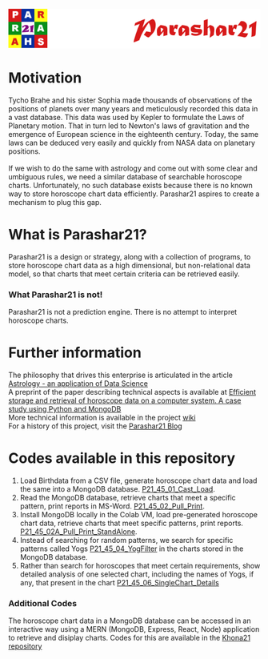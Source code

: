 ![parashar21 banner](/images/p21-header-003.png)<br>
# Motivation
Tycho Brahe and his sister Sophia made thousands of observations of the positions of planets over many years and meticulously recorded this data in a vast database. This data was used by Kepler to formulate the Laws of Planetary motion. That in turn led to Newton's laws of gravitation and the emergence of European science in the eighteenth century.  Today, the same laws can be deduced very easily and quickly from NASA data on planetary positions. <br> <br> If we wish to do the same with astrology and come out with some clear and umbiguous rules,  we need a similar database of searchable horoscope charts. Unfortunately, no such database exists because there is no known way to store horoscope chart data efficiently. Parashar21 aspires to create a mechanism to plug this gap.
# What is Parashar21?
Parashar21 is a design or strategy, along with a collection of programs, to store horoscope chart data as a high dimensional, but non-relational data model, so that charts that meet certain criteria can be retrieved easily. 

### What Parashar21 is not!
Parashar21 is not a prediction engine. There is no attempt to interpret horoscope charts. 
# Further information
The philosophy that drives this enterprise is articulated in the article [Astrology - an application of Data Science](https://www.linkedin.com/pulse/astrology-an-application-data-science-prithwis-mukerjee/) <br>
A preprint of the paper describing technical aspects is available at [Efficient storage and retrieval of horoscope data on a computer system. A case study using Python and MongoDB](https://www.researchgate.net/publication/358191949_Efficient_storage_and_retrieval_of_horoscope_data_on_a_computer_system_A_case_study_using_Python_and_MongoDB?channel=doi&linkId=61f47fec007fb50447205dcd&showFulltext=true)<br>
More technical information is available in the project [wiki](https://github.com/prithwis/parashar21/wiki) <br>
For a history of this project, visit the [Parashar21 Blog](https://parashar21.blogspot.com/) <br> 
# Codes available in this repository
1. Load Birthdata from a CSV file, generate horoscope chart data and load the same into a MongoDB database.  [P21_45_01_Cast_Load](https://github.com/prithwis/parashar21/blob/main/P21_45_01_Cast_Load.ipynb).
2. Read the MongoDB database, retrieve charts that meet a specific pattern, print reports in MS-Word.  [P21_45_02_Pull_Print](https://github.com/prithwis/parashar21/blob/main/P21_45_02_Pull_Print.ipynb).
3. Install MongoDB locally in the Colab VM,  load pre-generated horoscope chart data, retrieve charts that meet specific patterns, print reports.  [P21_45_02A_Pull_Print_StandAlone](https://github.com/prithwis/parashar21/blob/main/P21_45_02A_Pull_Print_StandAlone.ipynb).
4. Instead of searching for random patterns, we search for specific patterns called Yogs [P21_45_04_YogFilter](https://github.com/prithwis/parashar21/blob/main/P21_45_04_YogFilter.ipynb) in the charts stored in the MongoDB database.
5. Rather than search for horoscopes that meet certain requirements, show detailed analysis of one selected chart, including the names of Yogs, if any, that present in the chart [P21_45_06_SingleChart_Details](https://github.com/prithwis/parashar21/blob/main/P21_45_06_SingleChart_Details.ipynb) 
### Additional Codes
The horoscope chart data in a MongoDB database can be accessed in an interactive way using a MERN (MongoDB, Express, React, Node) application to retrieve and disiplay charts. Codes for this are available in the [Khona21 repository](https://github.com/prithwis/khona21)
